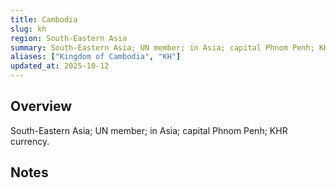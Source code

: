 ```yaml
---
title: Cambodia
slug: kh
region: South-Eastern Asia
summary: South-Eastern Asia; UN member; in Asia; capital Phnom Penh; KHR currency.
aliases: ["Kingdom of Cambodia", "KH"]
updated_at: 2025-10-12
---
```


## Overview

South-Eastern Asia; UN member; in Asia; capital Phnom Penh; KHR currency.

## Notes

<!-- Add your first note below -->

